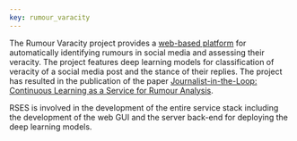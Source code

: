 ```yaml
---
key: rumour_varacity
---
```


The Rumour Varacity project provides a [web-based platform]((https://tweetveracity.gate.ac.uk/)) for automatically identifying rumours in social media and assessing their veracity. The project features deep learning models for classification of veracity of a social media post and the stance of their replies. The project has resulted in the publication of the paper  [Journalist-in-the-Loop: Continuous Learning as a Service for Rumour Analysis](http://dx.doi.org/10.18653/v1/D19-3020). 

RSES is involved in the development of the entire service stack including the development of the web GUI and the server back-end for deploying the deep learning models.
